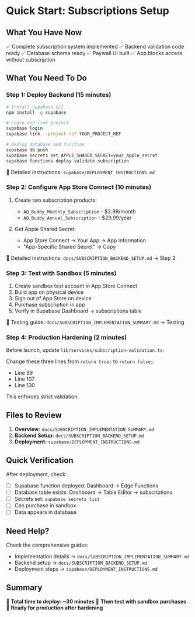 # Quick Start: Subscriptions Setup

## What You Have Now

✅ Complete subscription system implemented
✅ Backend validation code ready
✅ Database schema ready
✅ Paywall UI built
✅ App blocks access without subscription

## What You Need To Do

### Step 1: Deploy Backend (15 minutes)

```bash
# Install Supabase CLI
npm install -g supabase

# Login and link project
supabase login
supabase link --project-ref YOUR_PROJECT_REF

# Deploy database and function
supabase db push
supabase secrets set APPLE_SHARED_SECRET=your_apple_secret
supabase functions deploy validate-subscription
```

📖 Detailed instructions: `supabase/DEPLOYMENT_INSTRUCTIONS.md`

### Step 2: Configure App Store Connect (10 minutes)

1. Create two subscription products:
   - `AQ_Buddy_Monthly_Subscription` - $2.99/month
   - `AQ_Buddy_Annual_Subscription` - $29.99/year

2. Get Apple Shared Secret:
   - App Store Connect → Your App → App Information
   - "App-Specific Shared Secret" → Copy

📖 Detailed instructions: `docs/SUBSCRIPTION_BACKEND_SETUP.md` → Step 2

### Step 3: Test with Sandbox (5 minutes)

1. Create sandbox test account in App Store Connect
2. Build app on physical device
3. Sign out of App Store on device
4. Purchase subscription in app
5. Verify in Supabase Dashboard → subscriptions table

📖 Testing guide: `docs/SUBSCRIPTION_IMPLEMENTATION_SUMMARY.md` → Testing

### Step 4: Production Hardening (2 minutes)

Before launch, update `lib/services/subscription-validation.ts`:

Change these three lines from `return true;` to `return false;`:
- Line 99
- Line 107
- Line 130

This enforces strict validation.

## Files to Review

1. **Overview:** `docs/SUBSCRIPTION_IMPLEMENTATION_SUMMARY.md`
2. **Backend Setup:** `docs/SUBSCRIPTION_BACKEND_SETUP.md`
3. **Deployment:** `supabase/DEPLOYMENT_INSTRUCTIONS.md`

## Quick Verification

After deployment, check:
- [ ] Supabase function deployed: Dashboard → Edge Functions
- [ ] Database table exists: Dashboard → Table Editor → subscriptions
- [ ] Secrets set: `supabase secrets list`
- [ ] Can purchase in sandbox
- [ ] Data appears in database

## Need Help?

Check the comprehensive guides:
- Implementation details → `docs/SUBSCRIPTION_IMPLEMENTATION_SUMMARY.md`
- Backend setup → `docs/SUBSCRIPTION_BACKEND_SETUP.md`
- Deployment steps → `supabase/DEPLOYMENT_INSTRUCTIONS.md`

## Summary

🎯 **Total time to deploy: ~30 minutes**
📱 **Then test with sandbox purchases**
🚀 **Ready for production after hardening**
